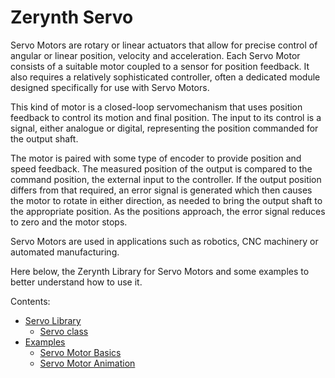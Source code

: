 <!-- _servo -->
# Zerynth Servo

Servo Motors are rotary or linear actuators that allow for precise control of angular or linear position, velocity and acceleration. Each Servo Motor consists of a suitable motor coupled to a sensor for position feedback. It also requires a relatively sophisticated controller, often a dedicated module designed specifically for use with Servo Motors.

This kind of motor is a closed-loop servomechanism that uses position feedback to control its motion and final position. The input to its control is a signal, either analogue or digital, representing the position commanded for the output shaft.

The motor is paired with some type of encoder to provide position and speed feedback. The measured position of the output is compared to the command position, the external input to the controller. If the output position differs from that required, an error signal is generated which then causes the motor to rotate in either direction, as needed to bring the output shaft to the appropriate position. As the positions approach, the error signal reduces to zero and the motor stops.

Servo Motors are used in applications such as robotics, CNC machinery or automated manufacturing.

Here below, the Zerynth Library for Servo Motors and some examples to better understand how to use it.

Contents:


* [Servo Library](https://docs.zerynth.com/latest/official/lib.zerynth.servo/docs/official_lib.zerynth.servo_servo.html)
    * [Servo class](https://docs.zerynth.com/latest/official/lib.zerynth.servo/docs/official_lib.zerynth.servo_servo.html#servo-class)
* [Examples](https://docs.zerynth.com/latest/official/lib.zerynth.servo/examples/examples.html)
    * [Servo Motor Basics](https://docs.zerynth.com/latest/official/lib.zerynth.servo/examples/examples.html#servo-motor-basics)
    * [Servo Motor Animation](https://docs.zerynth.com/latest/official/lib.zerynth.servo/examples/examples.html#servo-motor-animation)
